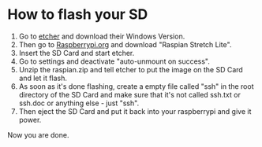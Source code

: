 # How to flash your SD

1. Go to [etcher](https://etcher.io/) and download their Windows Version.
2. Then go to [Raspberrypi.org](https://www.raspberrypi.org/downloads/raspbian/) and download "Raspian Stretch Lite".
3. Insert the SD Card and start etcher.
4. Go to settings and deactivate "auto-unmount on success".
5. Unzip the raspian.zip and tell etcher to put the image on the SD Card and let it flash.
6. As soon as it's done flashing, create a empty file called "ssh" in the root directory of the SD Card and make sure that it's not called ssh.txt or ssh.doc or anything else - just "ssh".
7. Then eject the SD Card and put it back into your raspberrypi and give it power.

Now you are done.
